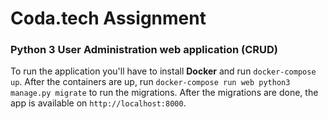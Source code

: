# Coda.tech Assignment

### Python 3 User Administration web application (CRUD)

To run the application you'll have to install **Docker** and run `docker-compose up`. After the containers are up, run `docker-compose run web python3 manage.py migrate` to run the migrations. After the migrations are done, the app is available on `http://localhost:8000`.
